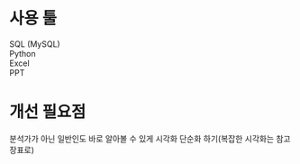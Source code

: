 # 사용 툴
SQL (MySQL)  
Python  
Excel  
PPT

# 개선 필요점
분석가가 아닌 일반인도 바로 알아볼 수 있게 시각화 단순화 하기(복잡한 시각화는 참고 장표로)
